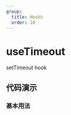 ```yaml
---
group:
  title: Hooks
  order: 10
---
```


# useTimeout

setTimeout hook

## 代码演示

### 基本用法

<code src="./demo/basic.tsx"></code>

<API src="./index.ts"></API>
